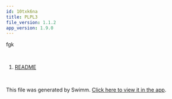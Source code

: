 ```yaml
---
id: 10txk6na
title: PLPL3
file_version: 1.1.2
app_version: 1.9.0
---
```


<!-- Intro - Do not remove this comment -->
fgk

<br/>

<!-- Steps - Do not remove this comment -->
1. [README](readme.245f3.sw.md)


<br/>

This file was generated by Swimm. [Click here to view it in the app](http://localhost:5001/repos/ls4DA2fLasmQuEbT4ipw/playlists/10txk6na).
